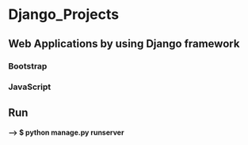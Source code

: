 # Django_Projects
## Web Applications by using Django framework
### Bootstrap
### JavaScript

## Run
#### -->  $ python manage.py runserver
